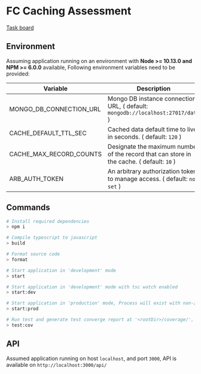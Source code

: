 # FC Caching Assessment

[Task board](https://trello.com/b/50EjI6LV/fc-cache-challenge)

## Environment

Assuming application running on an environment with **Node >= 10.13.0 and NPM >= 6.0.0** available, Following environment variables need to be provided:

| Variable                | Description                                                                                |
| ----------------------- | ------------------------------------------------------------------------------------------ |
| MONGO_DB_CONNECTION_URL | Mongo DB instance connection URL, ( default: `mongodb://localhost:27017/data` )            |
| CACHE_DEFAULT_TTL_SEC   | Cached data default time to live in seconds. ( default: `120` )                            |
| CACHE_MAX_RECORD_COUNTS | Designate the maximum number of the record that can store in the cache. ( default: `10` ) |
| ARB_AUTH_TOKEN          | An arbitrary authorization token to manage access. ( default: `not set` )                  |

## Commands

```sh
# Install required dependencies
> npm i

# Compile typescript to javascript
> build

# Format source code
> format

# Start application in 'development' mode
> start

# Start application in 'development' mode with tsc watch enabled
> start:dev

# Start application in 'production' mode, Process will exist with non-zero code on application level exceptions
> start:prod

# Run test and generate test converge report at '<rootDir>/coverage/', Process will exist with non-zero code on test condition failure
> test:cov
```

## API

Assumed application running on host `localhost`, and port `3000`, API is available on `http://localhost:3000/api/`
